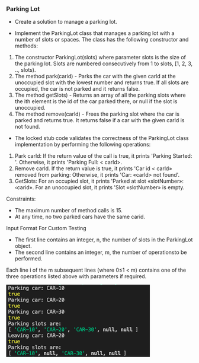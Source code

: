 ### Parking Lot

- Create a solution to manage a parking lot.

- Implement the ParkingLot class that manages a parking lot with a number of slots or spaces. The class has the following constructor and methods:
1. The constructor ParkingLot(slots) where parameter slots is the size of the parking lot. Slots are numbered consecutively from 1 to slots, [1, 2, 3, .., slots).
2. The method park(carid) - Parks the car with the given carld at the unoccupied slot with the lowest number and returns true. If all slots are occupied, the car is not parked and it returns false.
3. The method getSlots) - Returns an array of all the parking slots where the ith element is the id of the car parked there, or null if the slot is unoccupied.
4. The method remove(carld) - Frees the parking slot where the car is parked and returns true. It returns false if a car with the given carld is not found.

- The locked stub code validates the correctness of the ParkingLot class implementation by performing the following operations:
1. Park carld: If the return value of the call is true, it prints 'Parking Started: <carld>'. Otherwise, it prints 'Parking Full: < carld>.
2. Remove carld. If the return value is true, it prints 'Car id < carld» removed from parking: Otherwise, it prints 'Car: «carld> not found'.
3. GetSlots: For an occupied slot, it prints 'Parked at slot «slotNumber»: ‹carid». For an unoccupied slot, it prints 'Slot «slotNumber» is empty.

Constraints:
- The maximum number of method calls is 15.
- At any time, no two parked cars have the same carid.

Input Format For Custom Testing
- The first line contains an integer, n, the number of slots in the ParkingLot object.
- The second line contains an integer, m, the number of operationsto be performed.

Each line i of the m subsequent lines (where 0≤1 < m) contains one of the three operations listed above with parameters if required.

![](input-output.png)